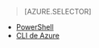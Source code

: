 > [AZURE.SELECTOR]
- [PowerShell](../articles/virtual-network/virtual-networks-create-nsg-classic-ps.md)
- [CLI de Azure](../articles/virtual-network/virtual-networks-create-nsg-classic-cli.md)